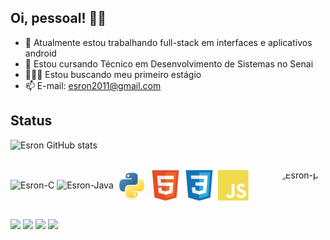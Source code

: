 ## Oi, pessoal! 👋😎

- 🔭 Atualmente estou trabalhando full-stack em interfaces e aplicativos android
- 🌱 Estou cursando Técnico em Desenvolvimento de Sistemas no Senai
- 🧑🏽‍💻 Estou buscando meu primeiro estágio
- 📫 E-mail: esron2011@gmail.com

## Status
![Esron GitHub stats](https://github-readme-stats.vercel.app/api?username=esronlinhares&show_icons=true&theme=github_dark)

<div style="display: inline_block"><br>
  <img align="center" alt="Esron-C" height="50" width="50" src="https://cdn.jsdelivr.net/gh/devicons/devicon/icons/c/c-original.svg">
  <img align="center" alt="Esron-Java" height="50" width="50" src="https://cdn.jsdelivr.net/gh/devicons/devicon/icons/java/java-original.svg">
  <img align="center" alt="Esron-Python" height="50" width="50" src="https://raw.githubusercontent.com/devicons/devicon/master/icons/python/python-original.svg">
  <img align="center" alt="Esron-HTML" height="50" width="50" src="https://raw.githubusercontent.com/devicons/devicon/master/icons/html5/html5-original.svg">
  <img align="center" alt="Esron-CSS" height="50" width="50" src="https://raw.githubusercontent.com/devicons/devicon/master/icons/css3/css3-original.svg">
  <img align="center" alt="Esron-Js" height="50" width="50" src="https://raw.githubusercontent.com/devicons/devicon/master/icons/javascript/javascript-plain.svg">
  <img align="right" alt="Esron-pic" height="150" style="border-radius:50px;" src="https://media.discordapp.net/attachments/523392633859473408/1102274108584099890/Logo_Esron.png?width=538&height=538">
</div>

##

<div> 
  <a href="https://www.youtube.com/@esron/videos" target="_blank"><img src="https://img.shields.io/badge/YouTube-FF0000?style=for-the-badge&logo=youtube&logoColor=white" target="_blank"></a>
  <a href="https://www.instagram.com/esronlinhares/" target="_blank"><img src="https://img.shields.io/badge/-Instagram-%23E4405F?style=for-the-badge&logo=instagram&logoColor=white" target="_blank"></a>
  <a href = "mailto:esron2011@gmail.com"><img src="https://img.shields.io/badge/-Gmail-%23333?style=for-the-badge&logo=gmail&logoColor=white" target="_blank"></a>
  <a href="https://www.linkedin.com/in/esron-linhares-4579231b9/" target="_blank"><img src="https://img.shields.io/badge/-LinkedIn-%230077B5?style=for-the-badge&logo=linkedin&logoColor=white" target="_blank"></a> 
  
</div>

